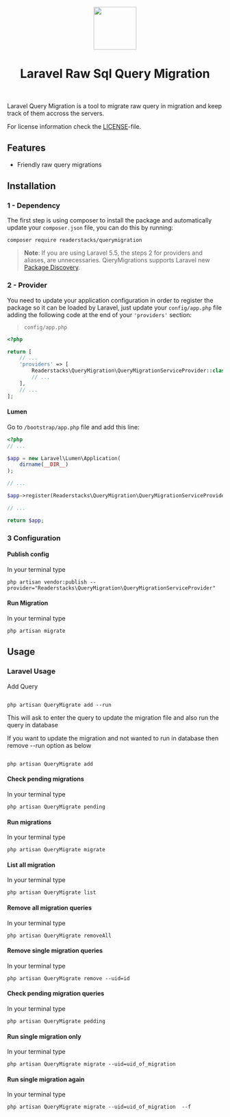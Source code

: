 <p align="center">
    <a href="https://github.com/readerstacks" target="_blank">
        <img src="https://i0.wp.com/readerstacks.com/wp-content/uploads/2021/10/Screenshot_2021-10-30_at_11.21.33_AM-removebg-preview-5-1.png?w=500&ssl=1" height="100px">
    </a>
    <h1 align="center">Laravel Raw Sql Query Migration</h1>
    <br>
</p>

Laravel Query Migration is a tool to migrate raw query in migration and keep track of them accross the servers.

 
 
For license information check the [LICENSE](LICENSE.md)-file.

Features
--------

- Friendly raw query migrations 


Installation
------------

### 1 - Dependency

The first step is using composer to install the package and automatically update your `composer.json` file, you can do this by running:

```shell
composer require readerstacks/querymigration
```

> **Note**: If you are using Laravel 5.5, the steps 2  for providers and aliases, are unnecessaries. QieryMigrations supports Laravel new [Package Discovery](https://laravel.com/docs/5.5/packages#package-discovery).

### 2 - Provider

You need to update your application configuration in order to register the package so it can be loaded by Laravel, just update your `config/app.php` file adding the following code at the end of your `'providers'` section:

> `config/app.php`

```php
<?php

return [
    // ...
    'providers' => [
        Readerstacks\QueryMigration\QueryMigrationServiceProvider::class,
        // ...
    ],
    // ...
];
```

#### Lumen

Go to `/bootstrap/app.php` file and add this line:

```php
<?php
// ...

$app = new Laravel\Lumen\Application(
    dirname(__DIR__)
);

// ...

$app->register(Readerstacks\QueryMigration\QueryMigrationServiceProvider::class);

// ...

return $app;
```

 

### 3 Configuration

#### Publish config

In your terminal type

```shell
php artisan vendor:publish --provider="Readerstacks\QueryMigration\QueryMigrationServiceProvider"
```

#### Run Migration

In your terminal type

```shell
php artisan migrate
```


  
Usage
-----

### Laravel Usage


Add Query 

```shell

php artisan QueryMigrate add --run

```

This will ask to enter the query to update the migration file and also run the query in database

If you want to update the migration and not wanted to run in database then remove --run option as below

```shell

php artisan QueryMigrate add 

```


#### Check pending migrations

In your terminal type

```shell
php artisan QueryMigrate pending
```
 
#### Run migrations

In your terminal type

```shell
php artisan QueryMigrate migrate
```

#### List all migration

In your terminal type

```shell
php artisan QueryMigrate list 
```

#### Remove all migration queries

In your terminal type

```shell
php artisan QueryMigrate removeAll 
```

#### Remove single migration queries

In your terminal type

```shell
php artisan QueryMigrate remove --uid=id
```

#### Check pending migration queries

In your terminal type

```shell
php artisan QueryMigrate pedding
```

#### Run single migration only

In your terminal type

```shell
php artisan QueryMigrate migrate --uid=uid_of_migration 
```

 
#### Run single migration again

In your terminal type

```shell
php artisan QueryMigrate migrate --uid=uid_of_migration  --f
``` 
